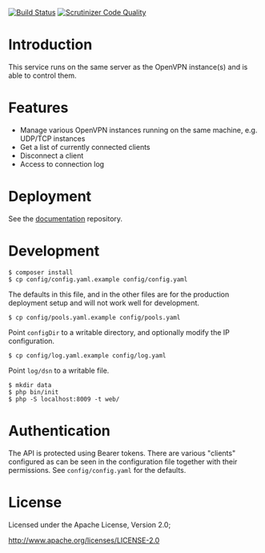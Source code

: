 [![Build Status](https://travis-ci.org/eduvpn/vpn-server-api.svg?branch=master)](https://travis-ci.org/eduvpn/vpn-server-api)
[![Scrutinizer Code Quality](https://scrutinizer-ci.com/g/eduvpn/vpn-server-api/badges/quality-score.png?b=master)](https://scrutinizer-ci.com/g/eduvpn/vpn-server-api/?branch=master)

# Introduction

This service runs on the same server as the OpenVPN instance(s) and is able to
control them.

# Features

- Manage various OpenVPN instances running on the same machine, e.g. UDP/TCP 
  instances
- Get a list of currently connected clients
- Disconnect a client
- Access to connection log

# Deployment

See the [documentation](https://github.com/eduvpn/documentation) repository.

# Development

    $ composer install
    $ cp config/config.yaml.example config/config.yaml

The defaults in this file, and in the other files are for the 
production deployment setup and will not work well for development.

    $ cp config/pools.yaml.example config/pools.yaml

Point `configDir` to a writable directory, and optionally modify
the IP configuration.

    $ cp config/log.yaml.example config/log.yaml

Point `log/dsn` to a writable file.

    $ mkdir data
    $ php bin/init
    $ php -S localhost:8009 -t web/

# Authentication

The API is protected using Bearer tokens. There are various "clients" 
configured as can be seen in the configuration file together with their 
permissions. See `config/config.yaml` for the defaults.

# License
Licensed under the Apache License, Version 2.0;

   http://www.apache.org/licenses/LICENSE-2.0
